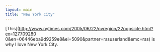 ```yaml
---
layout: main
title: "New York City"
---
```

[This](http://www.nytimes.com/2005/06/22/nyregion/22popsicle.html?ex=127709280
0&en=06446eba9d9259e8&ei=5090&partner=rssuserland&emc=rss) is why I love New
York City.

